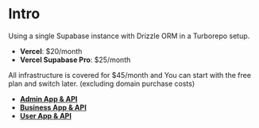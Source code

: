 # Intro
Using a single Supabase instance with Drizzle ORM in a Turborepo setup.

- **Vercel**: $20/month
- **Vercel Supabase Pro**: $25/month

All infrastructure is covered for $45/month and You can start with the free plan and switch later. (excluding domain purchase costs)

- [**Admin App & API**](https://drizzle-supabase-turborepo-admin.vercel.app)
- [**Business App & API**](https://drizzle-supabase-turborepo-business.vercel.app)
- [**User App & API**](https://drizzle-supabase-turborepo-user.vercel.app)